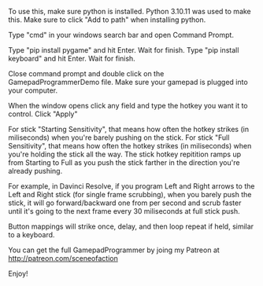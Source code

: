 To use this, make sure python is installed. Python 3.10.11 was used to make this. 
Make sure to click "Add to path" when installing python.

Type "cmd" in your windows search bar and open Command Prompt.

Type "pip install pygame" and hit Enter.
Wait for finish.
Type "pip install keyboard" and hit Enter.
Wait for finish.

Close command prompt and double click on the GamepadProgrammerDemo file.
Make sure your gamepad is plugged into your computer.

When the window opens click any field and type the hotkey you want it to control.
Click "Apply"

For stick "Starting Sensitivity", that means how often the hotkey strikes (in miliseconds) when you're barely pushing on the stick.
For stick "Full Sensitivity", that means how often the hotkey strikes (in miliseconds) when you're holding the stick all the way.
The stick hotkey repitition ramps up from Starting to Full as you push the stick farther in the direction you're already pushing.

For example, in Davinci Resolve, if you program Left and Right arrows to the Left and Right stick (for single frame scrubbing), when you barely push the stick, it will go forward/backward one from per second and scrub faster until it's going to the next frame every 30 miliseconds at full stick push.

Button mappings will strike once, delay, and then loop repeat if held, similar to a keyboard.

You can get the full GamepadProgrammer by joing my Patreon at http://patreon.com/sceneofaction

Enjoy!
